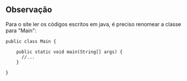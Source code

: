 ## Observação
Para o site ler os códigos escritos em java, é preciso renomear a classe para "Main":

```
public class Main {

    public static void main(String[] args) {
      //...
    }

}
```

